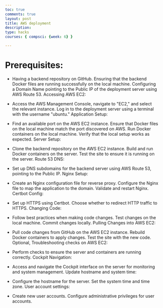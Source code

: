 ```yaml
---
toc: true
comments: true
layout: post
title: AWS deployment
description: 
type: hacks
courses: { compsci: {week: 6} }

---
```


# Prerequisites:

- Having a backend repository on GitHub.
Ensuring that the backend Docker files are running successfully on the local machine.
Configuring a Domain Name pointing to the Public IP of the deployment server using AWS Route 53.
Accessing AWS EC2:

- Access the AWS Management Console, navigate to "EC2," and select the relevant instance.
Log in to the deployment server using a terminal with the username "ubuntu."
Application Setup:

- Find an available port on the AWS EC2 instance.
Ensure that Docker files on the local machine match the port discovered on AWS.
Run Docker containers on the local machine.
Verify that the local setup works as expected.
Server Setup:

- Clone the backend repository on the AWS EC2 instance.
Build and run Docker containers on the server.
Test the site to ensure it is running on the server.
Route 53 DNS:

- Set up DNS subdomains for the backend server using AWS Route 53, pointing to the Public IP.
Nginx Setup:

- Create an Nginx configuration file for reverse proxy.
Configure the Nginx file to map the application to the domain.
Validate and restart Nginx.
Certbot Config:

- Set up HTTPS using Certbot.
Choose whether to redirect HTTP traffic to HTTPS.
Changing Code:

- Follow best practices when making code changes.
Test changes on the local machine.
Commit changes locally.
Pulling Changes into AWS EC2:

- Pull code changes from GitHub on the AWS EC2 instance.
Rebuild Docker containers to apply changes.
Test the site with the new code.
Optional, Troubleshooting checks on AWS EC2:

- Perform checks to ensure the server and containers are running correctly.
Cockpit Navigation:

- Access and navigate the Cockpit interface on the server for monitoring and system management.
Update hostname and system time:

- Configure the hostname for the server.
Set the system time and time zone.
User account settings:

- Create new user accounts.
Configure administrative privileges for user accounts.